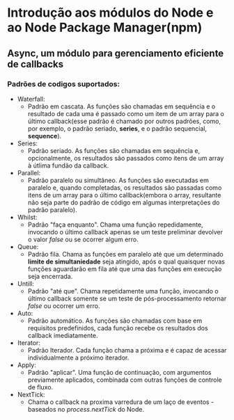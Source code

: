 # Introdução aos módulos do Node e ao Node Package Manager(npm)

## Async, um módulo para gerenciamento eficiente de callbacks

### Padrões de codigos suportados:

- Waterfall:
  * Padrão em cascata. As funções são chamadas em sequência e o resultado de cada uma é passado como um item de um array para o último callback(esse padrão é chamado por outros padrões, como, por exemplo, o padrão seriado, **series**, e o padrão sequencial, **sequence**).
- Series:
  * Padrão seriado. As funções são chamadas em sequência e, opcionalmente, os resultados são passados como itens de um array à útlima fundão da callback.
- Parallel:
  * Padrão paralelo ou simultâneo. As funções são executadas em paralelo e, quando completadas, os resultados são passadas como itens de um array para o último callback(embora o array, resultante não seja parte do padrão de código em algumas interpretações do padrão paralelo).
- Whilst:
  * Padrão "faça enquanto". Chama uma função repedidamente, invocando o último callback apenas se um teste preliminar devolver o valor *false* ou se ocorrer algum erro.
- Queue:
  * Padrão fila. Chama as funções em paralelo até que um determinado **limite de simultaniedade** seja atingido, após o qual quaisquer novas funções aguardarão em fila até que uma das funções em execução seja encerrada.
- Untill:
  * Padrão "até que". Chama repetidamente uma função, invocando o último callback somente se um teste de pós-processamento retornar *false* ou ocorrer um erro.
- Auto:
  * Padrão automático. As funções são chamadas com base em requisitos predefinidos, cada função recebe os resultados dos callback imediatamente.
- Iterator:
  * Padrão Iterador. Cada função chama a próxima e é capaz de acessar individualmente a próximo iterador.
- Apply:
  * Padrão "aplicar". Uma função de continuação, com argumentos previamente aplicados, combinada com outras funções de controle de fluxo.
- NextTick:
  * Chama o callback na proxima varredura de um laço de eventos - baseados no *process.nextTick* do Node.

